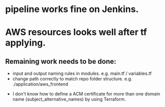 # pipeline works fine on Jenkins.
# AWS resources looks well after tf applying.

## Remaining work needs to be done:
* input and output naming rules in modules. e.g. main.tf / variables.tf
* change path correctly to match repo folder structure. e.g. ./application/aws_frontend
<!-- * implement remote backend-lock to store statefile in s3. I'm still using local state file as encountering some glitches. -->
* I don't know how to define a ACM certificate for more than one domain name (subject_alternative_names) by using Terraform.
